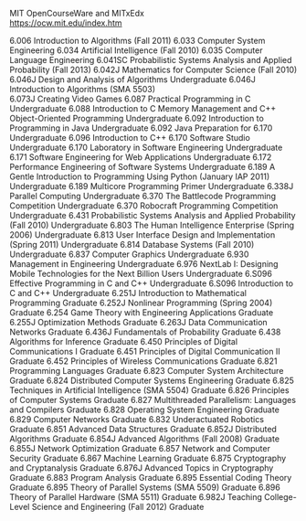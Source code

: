 MIT OpenCourseWare and MITxEdx  
https://ocw.mit.edu/index.htm  

6.006	Introduction to Algorithms (Fall 2011) 
6.033	Computer System Engineering 
6.034	Artificial Intelligence (Fall 2010) 
6.035	Computer Language Engineering 
6.041SC	Probabilistic Systems Analysis and Applied Probability (Fall 2013) 
6.042J	Mathematics for Computer Science (Fall 2010) 
6.046J	Design and Analysis of Algorithms	Undergraduate 
6.046J	Introduction to Algorithms (SMA 5503)	 
6.073J	Creating Video Games 
6.087	Practical Programming in C	Undergraduate 
6.088	Introduction to C Memory Management and C++ Object-Oriented Programming	Undergraduate 
6.092	Introduction to Programming in Java	Undergraduate 
6.092	Java Preparation for 6.170	Undergraduate 
6.096	Introduction to C++ 
6.170	Software Studio	Undergraduate 
6.170	Laboratory in Software Engineering	Undergraduate 
6.171	Software Engineering for Web Applications	Undergraduate 
6.172	Performance Engineering of Software Systems	Undergraduate 
6.189	A Gentle Introduction to Programming Using Python (January IAP 2011)	Undergraduate 
6.189	Multicore Programming Primer	Undergraduate 
6.338J	Parallel Computing	Undergraduate 
6.370	The Battlecode Programming Competition	Undergraduate 
6.370	Robocraft Programming Competition	Undergraduate 
6.431	Probabilistic Systems Analysis and Applied Probability (Fall 2010)	Undergraduate 
6.803	The Human Intelligence Enterprise (Spring 2006)	Undergraduate 
6.813	User Interface Design and Implementation (Spring 2011)	Undergraduate 
6.814	Database Systems (Fall 2010)	Undergraduate 
6.837	Computer Graphics	Undergraduate 
6.930	Management in Engineering	Undergraduate 
6.976	NextLab I: Designing Mobile Technologies for the Next Billion Users	Undergraduate 
6.S096	Effective Programming in C and C++	Undergraduate 
6.S096	Introduction to C and C++	Undergraduate 
6.251J	Introduction to Mathematical Programming	Graduate 
6.252J	Nonlinear Programming (Spring 2004)	Graduate 
6.254	Game Theory with Engineering Applications	Graduate 
6.255J	Optimization Methods	Graduate 
6.263J	Data Communication Networks	Graduate 
6.436J	Fundamentals of Probability	Graduate 
6.438	Algorithms for Inference	Graduate 
6.450	Principles of Digital Communications I	Graduate 
6.451	Principles of Digital Communication II	Graduate 
6.452	Principles of Wireless Communications	Graduate 
6.821	Programming Languages	Graduate 
6.823	Computer System Architecture	Graduate 
6.824	Distributed Computer Systems Engineering	Graduate 
6.825	Techniques in Artificial Intelligence (SMA 5504)	Graduate 
6.826	Principles of Computer Systems	Graduate 
6.827	Multithreaded Parallelism: Languages and Compilers	Graduate 
6.828	Operating System Engineering	Graduate 
6.829	Computer Networks	Graduate 
6.832	Underactuated Robotics	Graduate 
6.851	Advanced Data Structures	Graduate 
6.852J	Distributed Algorithms	Graduate 
6.854J	Advanced Algorithms (Fall 2008)	Graduate 
6.855J	Network Optimization	Graduate 
6.857	Network and Computer Security	Graduate 
6.867	Machine Learning	Graduate 
6.875	Cryptography and Cryptanalysis	Graduate 
6.876J	Advanced Topics in Cryptography	Graduate 
6.883	Program Analysis	Graduate 
6.895	Essential Coding Theory	Graduate 
6.895	Theory of Parallel Systems (SMA 5509)	Graduate 
6.896	Theory of Parallel Hardware (SMA 5511)	Graduate 
6.982J	Teaching College-Level Science and Engineering (Fall 2012)	Graduate 
